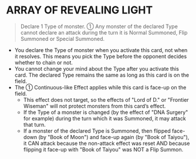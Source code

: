 # ARRAY OF REVEALING LIGHT

> Declare 1 Type of monster. ① Any monster of the declared Type cannot declare an attack during the turn it is Normal Summoned, Flip Summoned or Special Summoned.

*   You declare the Type of monster when you activate this card, not when it resolves. This means you pick the Type before the opponent decides whether to chain or not.
*   You cannot change your mind about the Type after you activate this card. The declared Type remains the same as long as this card is on the field.
*   The ① Continuous-like Effect applies while this card is face-up on the field.
    *   This effect does not target, so the effects of "Lord of D." or "Frontier Wiseman" will not protect monsters from this card’s effect.
    *   If the Type of a monster is changed (by the effect of "DNA Surgery" for example) during the turn which it was Summoned, it may attack that turn.
    *   If a monster of the declared Type is Summoned, then flipped face-down (by "Book of Moon") and face-up again (by "Book of Taiyou"), it CAN attack because the non-attack effect was reset AND because flipping it face-up with "Book of Taiyou" was NOT a Flip Summon.
